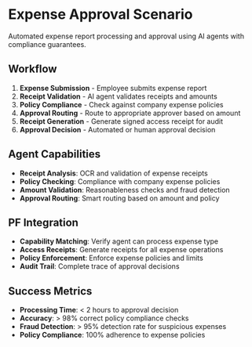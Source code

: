 # Expense Approval Scenario

Automated expense report processing and approval using AI agents with compliance guarantees.

## Workflow

1. **Expense Submission** - Employee submits expense report
2. **Receipt Validation** - AI agent validates receipts and amounts
3. **Policy Compliance** - Check against company expense policies
4. **Approval Routing** - Route to appropriate approver based on amount
5. **Receipt Generation** - Generate signed access receipt for audit
6. **Approval Decision** - Automated or human approval decision

## Agent Capabilities

- **Receipt Analysis**: OCR and validation of expense receipts
- **Policy Checking**: Compliance with company expense policies
- **Amount Validation**: Reasonableness checks and fraud detection
- **Approval Routing**: Smart routing based on amount and policy

## PF Integration

- **Capability Matching**: Verify agent can process expense type
- **Access Receipts**: Generate receipts for all expense operations
- **Policy Enforcement**: Enforce expense policies and limits
- **Audit Trail**: Complete trace of approval decisions

## Success Metrics

- **Processing Time**: < 2 hours to approval decision
- **Accuracy**: > 98% correct policy compliance checks
- **Fraud Detection**: > 95% detection rate for suspicious expenses
- **Policy Compliance**: 100% adherence to expense policies
